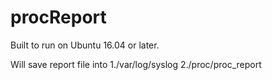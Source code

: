 # procReport

Built to run on Ubuntu 16.04 or later.

Will save report file into 
1./var/log/syslog
2./proc/proc_report
